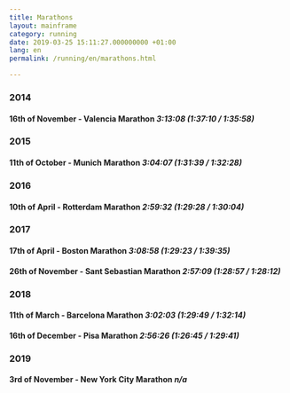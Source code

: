 ```yaml
---
title: Marathons
layout: mainframe
category: running
date: 2019-03-25 15:11:27.000000000 +01:00
lang: en
permalink: /running/en/marathons.html

---
```


### 2014

#### 16th of November - Valencia Marathon _3:13:08 (1:37:10 / 1:35:58)_

### 2015

#### 11th of October - Munich Marathon _3:04:07 (1:31:39 / 1:32:28)_

### 2016

#### 10th of April - Rotterdam Marathon _2:59:32 (1:29:28 / 1:30:04)_

### 2017

#### 17th of April - Boston Marathon _3:08:58 (1:29:23 / 1:39:35)_

#### 26th of November - Sant Sebastian Marathon _2:57:09 (1:28:57 / 1:28:12)_

### 2018

#### 11th of March - Barcelona Marathon _3:02:03 (1:29:49 / 1:32:14)_

#### 16th of December - Pisa Marathon _2:56:26 (1:26:45 / 1:29:41)_

### 2019

#### 3rd of November - New York City Marathon _n/a_

